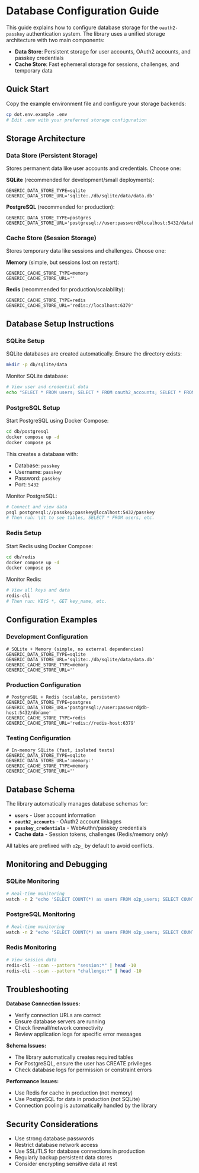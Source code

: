 # Database Configuration Guide

This guide explains how to configure database storage for the `oauth2-passkey` authentication system. The library uses a unified storage architecture with two main components:

- **Data Store**: Persistent storage for user accounts, OAuth2 accounts, and passkey credentials
- **Cache Store**: Fast ephemeral storage for sessions, challenges, and temporary data

## Quick Start

Copy the example environment file and configure your storage backends:

```bash
cp dot.env.example .env
# Edit .env with your preferred storage configuration
```

## Storage Architecture

### Data Store (Persistent Storage)

Stores permanent data like user accounts and credentials. Choose one:

**SQLite** (recommended for development/small deployments):

```env
GENERIC_DATA_STORE_TYPE=sqlite
GENERIC_DATA_STORE_URL='sqlite:./db/sqlite/data/data.db'
```

**PostgreSQL** (recommended for production):

```env
GENERIC_DATA_STORE_TYPE=postgres
GENERIC_DATA_STORE_URL='postgresql://user:password@localhost:5432/database'
```

### Cache Store (Session Storage)

Stores temporary data like sessions and challenges. Choose one:

**Memory** (simple, but sessions lost on restart):

```env
GENERIC_CACHE_STORE_TYPE=memory
GENERIC_CACHE_STORE_URL=''
```

**Redis** (recommended for production/scalability):

```env
GENERIC_CACHE_STORE_TYPE=redis
GENERIC_CACHE_STORE_URL='redis://localhost:6379'
```

## Database Setup Instructions

### SQLite Setup

SQLite databases are created automatically. Ensure the directory exists:

```bash
mkdir -p db/sqlite/data
```

Monitor SQLite database:

```bash
# View user and credential data
echo "SELECT * FROM users; SELECT * FROM oauth2_accounts; SELECT * FROM passkey_credentials;" | sqlite3 db/sqlite/data/data.db
```

### PostgreSQL Setup

Start PostgreSQL using Docker Compose:

```bash
cd db/postgresql
docker compose up -d
docker compose ps
```

This creates a database with:

- Database: `passkey`
- Username: `passkey`
- Password: `passkey`
- Port: `5432`

Monitor PostgreSQL:

```bash
# Connect and view data
psql postgresql://passkey:passkey@localhost:5432/passkey
# Then run: \dt to see tables, SELECT * FROM users; etc.
```

### Redis Setup

Start Redis using Docker Compose:

```bash
cd db/redis
docker compose up -d
docker compose ps
```

Monitor Redis:

```bash
# View all keys and data
redis-cli
# Then run: KEYS *, GET key_name, etc.
```

## Configuration Examples

### Development Configuration

```env
# SQLite + Memory (simple, no external dependencies)
GENERIC_DATA_STORE_TYPE=sqlite
GENERIC_DATA_STORE_URL='sqlite:./db/sqlite/data/data.db'
GENERIC_CACHE_STORE_TYPE=memory
GENERIC_CACHE_STORE_URL=''
```

### Production Configuration

```env
# PostgreSQL + Redis (scalable, persistent)
GENERIC_DATA_STORE_TYPE=postgres
GENERIC_DATA_STORE_URL='postgresql://user:password@db-host:5432/dbname'
GENERIC_CACHE_STORE_TYPE=redis
GENERIC_CACHE_STORE_URL='redis://redis-host:6379'
```

### Testing Configuration

```env
# In-memory SQLite (fast, isolated tests)
GENERIC_DATA_STORE_TYPE=sqlite
GENERIC_DATA_STORE_URL=':memory:'
GENERIC_CACHE_STORE_TYPE=memory
GENERIC_CACHE_STORE_URL=''
```

## Database Schema

The library automatically manages database schemas for:

- **`users`** - User account information
- **`oauth2_accounts`** - OAuth2 account linkages
- **`passkey_credentials`** - WebAuthn/passkey credentials
- **Cache data** - Session tokens, challenges (Redis/memory only)

All tables are prefixed with `o2p_` by default to avoid conflicts.

## Monitoring and Debugging

### SQLite Monitoring

```bash
# Real-time monitoring
watch -n 2 "echo 'SELECT COUNT(*) as users FROM o2p_users; SELECT COUNT(*) as creds FROM o2p_passkey_credentials;' | sqlite3 db/sqlite/data/data.db"
```

### PostgreSQL Monitoring

```bash
# Real-time monitoring
watch -n 2 "echo 'SELECT COUNT(*) as users FROM o2p_users; SELECT COUNT(*) as creds FROM o2p_passkey_credentials;' | psql postgresql://passkey:passkey@localhost:5432/passkey"
```

### Redis Monitoring

```bash
# View session data
redis-cli --scan --pattern "session:*" | head -10
redis-cli --scan --pattern "challenge:*" | head -10
```

## Troubleshooting

**Database Connection Issues:**

- Verify connection URLs are correct
- Ensure database servers are running
- Check firewall/network connectivity
- Review application logs for specific error messages

**Schema Issues:**

- The library automatically creates required tables
- For PostgreSQL, ensure the user has CREATE privileges
- Check database logs for permission or constraint errors

**Performance Issues:**

- Use Redis for cache in production (not memory)
- Use PostgreSQL for data in production (not SQLite)
- Connection pooling is automatically handled by the library

## Security Considerations

- Use strong database passwords
- Restrict database network access
- Use SSL/TLS for database connections in production
- Regularly backup persistent data stores
- Consider encrypting sensitive data at rest
